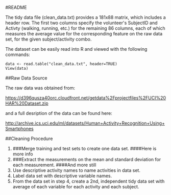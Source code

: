 #README

The tidy data file (clean_data.txt) provides a 181x88 matrix, which includes a header row. The first two columns specify the volunteer's SubjectID and Activty (walking, running, etc.) for the remaining 86 columns, each of which measures the average value for the corresponding feature on the raw data set, for the given subject/activity combo.

The dataset can be easily read into R and viewed with the following commands:

```
data <- read.table("clean_data.txt", header=TRUE)
View(data)
```

##Raw Data Source

The raw data was obtained from:

<a>https://d396qusza40orc.cloudfront.net/getdata%2Fprojectfiles%2FUCI%20HAR%20Dataset.zip</a>

and a full desription of the data can be found here:

<a>http://archive.ics.uci.edu/ml/datasets/Human+Activity+Recognition+Using+Smartphones</a>

##Cleaning Procedure

<ol>
	<li>
		###Merge training and test sets to create one data set.
		####Here is more info
	</li>
	<li>
		###Extract the measurements on the mean and standard deviation for each measurement.
		####And more still
	</li> 
	<li>Use descriptive activity names to name activities in data set.</li>
	<li>Label data set with descriptive variable names.</li>
	<li>From the data set in step 4, create a 2nd, independent tidy data set with average of each variable for each activity and each subject.</li>
